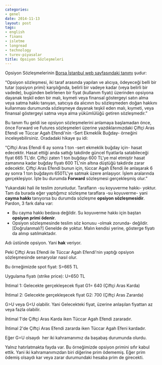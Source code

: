 ```yaml
---
categories:
- genel
date: 2014-11-13
layout: post
tags:
- english
- finans
- isletme
- longread
- technology
- turev-piyasalar
title: Opsiyon Sözleşmeleri
---
```


Opsiyon Sözleşmelerinin [Borsa İstanbul web sayfasındaki tanımı](http://www.borsaistanbul.com/urunler-ve-piyasalar/urunler/opsiyon-sozlesmeleri) şudur:

“Opsiyon sözleşmesi, iki taraf arasında yapılan ve alıcıya, ödeyeceği belli bir tutar (opsiyon primi) karşılığında, belirli bir vadeye kadar (veya belirli bir vadede), bugünden belirlenen bir fiyat (kullanım fiyatı) üzerinden opsiyona dayanak teşkil eden bir malı, kıymeti veya finansal göstergeyi satın alma veya satma hakkı tanıyan, satıcıya da alıcının bu sözleşmeden doğan hakkını kullanması durumunda sözleşmeye dayanak teşkil eden malı, kıymeti, veya finansal göstergeyi satma veya alma yükümlülüğü getiren sözleşmedir.”

Bu tanım flu geldi ise opsiyon sözleşmelerini anlamaya başlamadan önce, önce Forward ve Futures sözleşmeleri üzerine yazdıklarımızdaki Çiftçi Aras Efendi ve Tüccar Agah Efendi'nin -Sert Ekmeklik Buğday- örneğini inceleyebilirsiniz. Oradadaki hikaye şu idi:

“Çiftçi Aras Efendi 6 ay sonra 1 ton -sert ekmeklik buğday için- hasat edecektir. Hasat ettiği anda sattığı takdirde güncel fiyatlarla satabileceği fiyat 665 TL'dir. Çiftçi zaten 1 ton buğdayı 600 TL'ye mal etmiştir hasat zamanına kadar buğday fiyatı 600 TL'nin altına düştüğü takdirde zarar edecektir. Çiftçi Aras Efendi bunun için, tüccar Agah Efendi ile anlaşarak 6 ay sonra 1 ton buğdayını 650TL'ye satmak üzere anlaşıyor. İşlem aralarında gerçekleşiyor. İşte bu durumda **Forward** sözleşmesi gerçekleşmiş olur.”

Yukarıdaki hali ile teslim zorunludur. Tarafların -su koyuverme hakkı- yoktur. Tam da burada eğer yaptığımız sözleşme taraflara -su koyuverme- yani **cayma hakkı** tanıyorsa bu durumda sözleşme **opsiyon sözleşmesidir**. Pardon, 3 fark daha var:

- Bu cayma hakkı bedava değildir. Su koyuverme hakkı için baştan **opsiyon primi ödenir**.
- Opsiyon sözleşmesinde teslim söz konusu -olmak zorunda- değildir.\[Doğrulanmalı?\] Genelde de yoktur. Malın kendisi yerine, gösterge fiyatı da alınıp satılmaktadır.

Adı üstünde opsiyon. Yani **hak** veriyor.

Peki Çiftçi Aras Efendi ile Tüccar Agah Efendi'nin yaptığı opsiyon sözleşmesinde senaryolar nasıl olur.

Bu örneğimizde spot fiyat: S=665 TL

Uygulama fiyatı (strike price): U=650 TL

İhtimal 1: Gelecekte gerçekleşecek fiyat G1= 640 (Çiftçi Aras Karda)

İhtimal 2: Gelecekte gerçekleşecek fiyat G2: 700 (Çiftçi Aras Zararda)

G>U veya G<U olabilir. Yani Gelecekteki fiyat, üzerine anlaşılan fiyattan az veya fazla olabilir.

İhtimal 1'de Çiftçi Aras Karda iken Tüccar Agah Efendi zararadır.

İhtimal 2'de Çiftçi Aras Efendi zararda iken Tüccar Agah Efeni kardadır.

Eğer G=U olsaydı  her iki kahramanımız da başabaş durumunda olurdu.

Yalnız hatırlatmakta fayda var. Bu örneğimizde opsiyon primini sıfır kabul ettik. Yani iki kahramanımızdan biri diğerine prim ödememiş. Eğer prim ödemiş olsaydı kar veya zarar durumundaki hesaba prim de girecekti.

